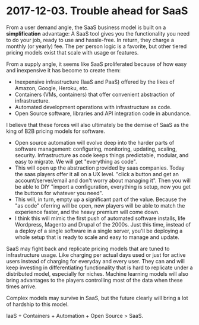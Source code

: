 # 2017-12-03. Trouble ahead for SaaS

From a user demand angle, the SaaS business model is built on a **simplification** advantage: A SaaS tool gives you the functionality you need to do your job, ready to use and hassle-free. In return, they charge a monthly (or yearly) fee. The per person logic is a favorite, but other tiered pricing models exist that scale with usage or features.

From a supply angle, it seems like SaaS proliferated because of how easy and inexpensive it has become to create them:
- Inexpensive infrastructure (IaaS and PaaS) offered by the likes of Amazon, Google, Heroku, etc. 
- Containers (VMs, containers) that offer convenient abstraction of infrastructure.
- Automated development operations with infrastructure as code.
- Open Source software, libraries and API integration code in abundance.

I believe that these forces will also ultimately be the demise of SaaS as the king of B2B pricing models for software. 

- Open source automation will evolve deep into the harder parts of software management: configuring, monitoring, updating, scaling, security. Infrastructure as code keeps things predictable, modular, and easy to migrate. We will get "everything as code".
- This will open up the abstraction provided by saas companies. Today the saas players offer it all on a UX level. "click a button and get an account/server/email and don't worry about managing it". Then you will be able to DIY "import a configuration, everything is setup, now you get the buttons for whatever you need".
- This will, in turn, empty up a significant part of the value. Because the "as code" oferring will be open, new players will be able to match the experience faster, and the heavy premium will come down.
- I think this will mimic the first push of automated software installs, life Wordpress, Magento and Drupal of the 2000s. Just this time, instead of a deploy of a single software in a single server, you'll be deploying a whole setup that is ready to scale and easy to manage and update.

SaaS may fight back and replicate pricing models that are tuned to infrastructure usage. Like charging per actual days used or just for active users instead of charging for everyday and every user. They can and will keep investing in differentiating functionality that is hard to replicate under a distributed model, especially for niches. Machine learning models will also bring advantages to the players controlling most of the data when these times arrive. 

Complex models may survive in SaaS, but the future clearly will bring a lot of hardship to this model.

IaaS + Containers + Automation + Open Source > SaaS.
  
